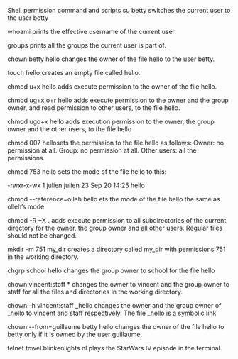 Shell permission command and scripts
su betty  switches the current user to the user betty

whoami  prints the effective username of the current user.

groups  prints all the groups the current user is part of.

chown betty hello changes the owner of the file hello to the user betty.

touch hello creates an empty file called hello.

chmod u+x hello adds execute permission to the owner of the file hello.

chmod ug+x,o+r hello adds execute permission to the owner and the group owner, and read permission to other users, to the file hello.

chmod ugo+x hello adds execution permission to the owner, the group owner and the other users, to the file hello

chmod 007 hellosets the permission to the file hello as follows: Owner: no permission at all. Group: no permission at all. Other users: all the permissions.

chmod 753 hello sets the mode of the file hello to this:

-rwxr-x-wx 1 julien julien 23 Sep 20 14:25 hello

chmod --reference=olleh hello ets the mode of the file hello the same as olleh’s mode

chmod -R +X . adds execute permission to all subdirectories of the current directory for the owner, the group owner and all other users. Regular files should not be changed.

mkdir -m 751 my_dir creates a directory called my_dir with permissions 751 in the working directory.

chgrp school hello changes the group owner to school for the file hello

chown vincent:staff * changes the owner to vincent and the group owner to staff for all the files and directories in the working directory.

chown -h vincent:staff _hello changes the owner and the group owner of _hello to vincent and staff respectively. The file _hello is a symbolic link

chown --from=guillaume betty hello changes the owner of the file hello to betty only if it is owned by the user guillaume.

telnet towel.blinkenlights.nl  plays the StarWars IV episode in the terminal.












